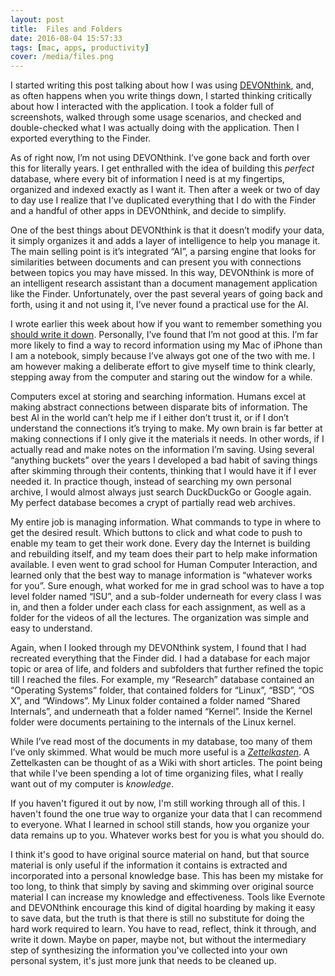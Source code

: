 ```yaml
---
layout: post
title:  Files and Folders
date: 2016-08-04 15:57:33
tags: [mac, apps, productivity]
cover: /media/files.png
---
```


I started writing this post talking about how I was using [DEVONthink][1], and, as often happens when you write things down, I started thinking critically about how I interacted with the application. I took a folder full of screenshots, walked through some usage scenarios, and checked and double-checked what I was actually doing with the application. Then I exported everything to the Finder. 

As of right now, I’m not using DEVONthink. I’ve gone back and forth over this for literally years. I get enthralled with the idea of building this *perfect* database, where every bit of information I need is at my fingertips, organized and indexed exactly as I want it. Then after a week or two of day to day use I realize that I’ve duplicated everything that I do with the Finder and a handful of other apps in DEVONthink, and decide to simplify. 

One of the best things about DEVONthink is that it doesn’t modify your data, it simply organizes it and adds a layer of intelligence to help you manage it. The main selling point is it’s integrated “AI”, a parsing engine that looks for similarities between documents and can present you with connections between topics you may have missed. In this way, DEVONthink is more of an intelligent research assistant than a document management application like the Finder. Unfortunately, over the past several years of going back and forth, using it and not using it, I’ve never found a practical use for the AI. 

I wrote earlier this week about how if you want to remember something you [should write it down][2]. Personally, I’ve found that I’m not good at this. I’m far more likely to find a way to record information using my Mac of iPhone than I am a notebook, simply because I’ve always got one of the two with me. I am however making a deliberate effort to give myself time to think clearly, stepping away from the computer and staring out the window for a while. 

Computers excel at storing and searching information. Humans excel at making abstract connections between disparate bits of information. The best AI in the world can’t help me if I either don’t trust it, or if I don’t understand the connections it’s trying to make. My own brain is far better at making connections if I only give it the materials it needs. In other words, if I actually read and make notes on the information I’m saving. Using several “anything buckets” over the years I developed a bad habit of saving things after skimming through their contents, thinking that I would have it if I ever needed it. In practice though, instead of searching my own personal archive, I would almost always just search DuckDuckGo or Google again. My perfect database becomes a crypt of partially read web archives.

My entire job is managing information. What commands to type in where to get the desired result. Which buttons to click and what code to push to enable my team to get their work done. Every day the Internet is building and rebuilding itself, and my team does their part to help make information available. I even went to grad school for Human Computer Interaction, and learned only that the best way to manage information is “whatever works for you”. Sure enough, what worked for me in grad school was to have a top level folder named “ISU”, and a sub-folder underneath for every class I was in, and then a folder under each class for each assignment, as well as a folder for the videos of all the lectures. The organization was simple and easy to understand. 

Again, when I looked through my DEVONthink system, I found that I had recreated everything that the Finder did. I had a database for each major topic or area of life, and folders and subfolders that further refined the topic till I reached the files. For example, my “Research” database contained an “Operating Systems” folder, that contained folders for “Linux”, “BSD”, “OS X”, and “Windows”. My Linux folder contained a folder named “Shared Internals”, and underneath that a folder named “Kernel”. Inside the Kernel folder were documents pertaining to the internals of the Linux kernel. 

While I’ve read most of the documents in my database, too many of them I’ve only skimmed. What would be much more useful is a *[Zettelkasten][3]*. A Zettelkasten can be thought of as a Wiki with short articles. The point being that while I've been spending a lot of time organizing files, what I really want out of my computer is *knowledge*. 

If you haven't figured it out by now, I'm still working through all of this. I haven't found the one true way to organize your data that I can recommend to everyone. What I learned in school still stands, how you organize your data remains up to you. Whatever works best for you is what you should do. 

I think it's good to have original source material on hand, but that source material is only useful if the information it contains is extracted and incorporated into a personal knowledge base. This has been my mistake for too long, to think that simply by saving and skimming over original source material I can increase my knowledge and effectiveness. Tools like Evernote and DEVONthink encourage this kind of digital hoarding by making it easy to save data, but the truth is that there is still no substitute for doing the hard work required to learn. You have to read, reflect, think it through, and write it down. Maybe on paper, maybe not, but without the intermediary step of synthesizing the information you've collected into your own personal system, it's just more junk that needs to be cleaned up.


[1]: http://www.devontechnologies.com/products/devonthink/overview.html
[2]: https://jonathanbuys.com/More-Technical-Education
[3]: http://zettelkasten.de/posts/zettelkasten-improves-thinking-writing/